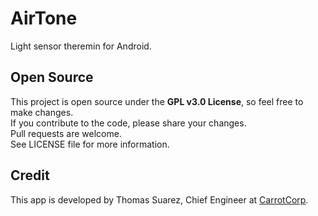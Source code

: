 # AirTone
Light sensor theremin for Android.

## Open Source
This project is open source under the **GPL v3.0 License**, so feel free to make changes.  
If you contribute to the code, please share your changes.  
Pull requests are welcome.  
See LICENSE file for more information.

## Credit
This app is developed by Thomas Suarez, Chief Engineer at [CarrotCorp](http://carrotcorp.com).
